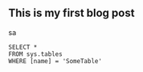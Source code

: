 ## This is my first blog post
sa

 ```tsql
 SELECT *
 FROM sys.tables
 WHERE [name] = 'SomeTable'
 ```